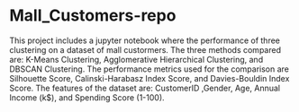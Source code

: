 # Mall_Customers-repo
This project includes a jupyter notebook where the performance of three clustering on a dataset of mall custormers. 
The three methods compared are: K-Means Clustering, Agglomerative Hierarchical Clustering, and DBSCAN Clustering. 
The performance metrics used for the comparison are Silhouette Score, Calinski-Harabasz Index Score, and Davies-Bouldin Index Score.
The features of the dataset are: CustomerID ,Gender, Age, Annual Income (k$), and Spending Score (1-100).
